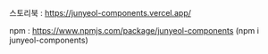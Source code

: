 스토리북 : https://junyeol-components.vercel.app/

npm : https://www.npmjs.com/package/junyeol-components  (npm i junyeol-components)
